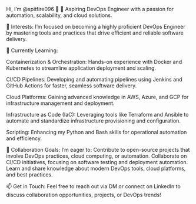 Hi, I’m @spitfire096 👋
🚀 Aspiring DevOps Engineer with a passion for automation, scalability, and cloud solutions.

👀 Interests:
I’m focused on becoming a highly proficient DevOps Engineer by mastering tools and practices that drive efficient and reliable software delivery.

🌱 Currently Learning:

Containerization & Orchestration: Hands-on experience with Docker and Kubernetes to streamline application deployment and scaling.

CI/CD Pipelines: Developing and automating pipelines using Jenkins and GitHub Actions for faster, seamless software delivery.

Cloud Platforms: Gaining advanced knowledge in AWS, Azure, and GCP for infrastructure management and deployment.

Infrastructure as Code (IaC): Leveraging tools like Terraform and Ansible to automate and standardize infrastructure provisioning and configuration.

Scripting: Enhancing my Python and Bash skills for operational automation and efficiency.

💞️ Collaboration Goals:
I’m eager to:
Contribute to open-source projects that involve DevOps practices, cloud computing, or automation.
Collaborate on CI/CD initiatives, focusing on software testing and deployment automation.
Learn and share knowledge about modern DevOps tools, cloud platforms, and best practices.

📫 Get in Touch:
Feel free to reach out via DM or connect on LinkedIn to discuss collaboration opportunities, projects, or DevOps trends!
